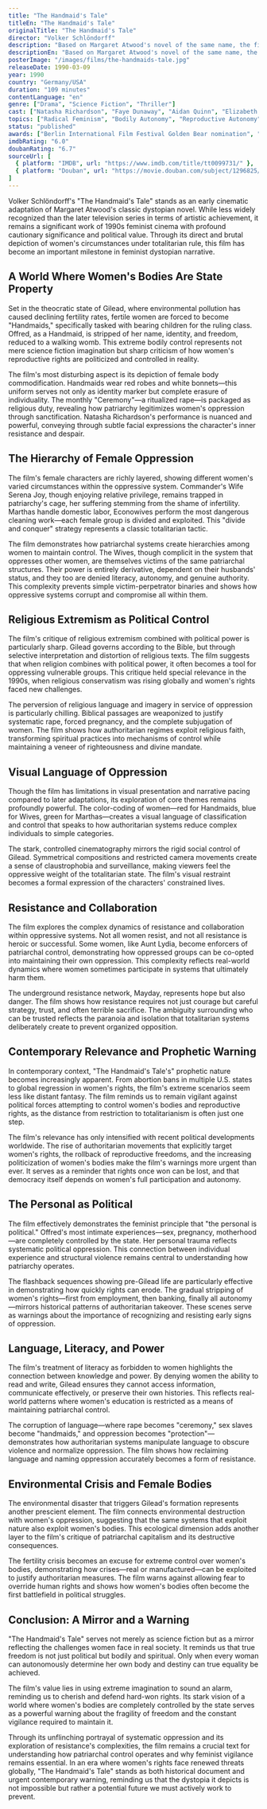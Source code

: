 ```yaml
---
title: "The Handmaid's Tale"
titleEn: "The Handmaid's Tale"
originalTitle: "The Handmaid's Tale"
director: "Volker Schlöndorff"
description: "Based on Margaret Atwood's novel of the same name, the film tells the story of a future dystopian society where women are reduced to breeding tools. It profoundly depicts women's oppression under patriarchy and the power and price of resistance."
descriptionEn: "Based on Margaret Atwood's novel of the same name, the film tells the story of a future dystopian society where women are reduced to breeding tools. It profoundly depicts women's oppression under patriarchy and the power and price of resistance."
posterImage: "/images/films/the-handmaids-tale.jpg"
releaseDate: 1990-03-09
year: 1990
country: "Germany/USA"
duration: "109 minutes"
contentLanguage: "en"
genre: ["Drama", "Science Fiction", "Thriller"]
cast: ["Natasha Richardson", "Faye Dunaway", "Aidan Quinn", "Elizabeth McGovern"]
topics: ["Radical Feminism", "Bodily Autonomy", "Reproductive Autonomy", "Patriarchy Critique"]
status: "published"
awards: ["Berlin International Film Festival Golden Bear nomination", "German Film Award Best Director nomination"]
imdbRating: "6.0"
doubanRating: "6.7"
sourceUrl: [
  { platform: "IMDB", url: "https://www.imdb.com/title/tt0099731/" },
  { platform: "Douban", url: "https://movie.douban.com/subject/1296825/" }
]
---
```


Volker Schlöndorff's "The Handmaid's Tale" stands as an early cinematic adaptation of Margaret Atwood's classic dystopian novel. While less widely recognized than the later television series in terms of artistic achievement, it remains a significant work of 1990s feminist cinema with profound cautionary significance and political value. Through its direct and brutal depiction of women's circumstances under totalitarian rule, this film has become an important milestone in feminist dystopian narrative.

## A World Where Women's Bodies Are State Property

Set in the theocratic state of Gilead, where environmental pollution has caused declining fertility rates, fertile women are forced to become "Handmaids," specifically tasked with bearing children for the ruling class. Offred, as a Handmaid, is stripped of her name, identity, and freedom, reduced to a walking womb. This extreme bodily control represents not mere science fiction imagination but sharp criticism of how women's reproductive rights are politicized and controlled in reality.

The film's most disturbing aspect is its depiction of female body commodification. Handmaids wear red robes and white bonnets—this uniform serves not only as identity marker but complete erasure of individuality. The monthly "Ceremony"—a ritualized rape—is packaged as religious duty, revealing how patriarchy legitimizes women's oppression through sanctification. Natasha Richardson's performance is nuanced and powerful, conveying through subtle facial expressions the character's inner resistance and despair.

## The Hierarchy of Female Oppression

The film's female characters are richly layered, showing different women's varied circumstances within the oppressive system. Commander's Wife Serena Joy, though enjoying relative privilege, remains trapped in patriarchy's cage, her suffering stemming from the shame of infertility. Marthas handle domestic labor, Econowives perform the most dangerous cleaning work—each female group is divided and exploited. This "divide and conquer" strategy represents a classic totalitarian tactic.

The film demonstrates how patriarchal systems create hierarchies among women to maintain control. The Wives, though complicit in the system that oppresses other women, are themselves victims of the same patriarchal structures. Their power is entirely derivative, dependent on their husbands' status, and they too are denied literacy, autonomy, and genuine authority. This complexity prevents simple victim-perpetrator binaries and shows how oppressive systems corrupt and compromise all within them.

## Religious Extremism as Political Control

The film's critique of religious extremism combined with political power is particularly sharp. Gilead governs according to the Bible, but through selective interpretation and distortion of religious texts. The film suggests that when religion combines with political power, it often becomes a tool for oppressing vulnerable groups. This critique held special relevance in the 1990s, when religious conservatism was rising globally and women's rights faced new challenges.

The perversion of religious language and imagery in service of oppression is particularly chilling. Biblical passages are weaponized to justify systematic rape, forced pregnancy, and the complete subjugation of women. The film shows how authoritarian regimes exploit religious faith, transforming spiritual practices into mechanisms of control while maintaining a veneer of righteousness and divine mandate.

## Visual Language of Oppression

Though the film has limitations in visual presentation and narrative pacing compared to later adaptations, its exploration of core themes remains profoundly powerful. The color-coding of women—red for Handmaids, blue for Wives, green for Marthas—creates a visual language of classification and control that speaks to how authoritarian systems reduce complex individuals to simple categories.

The stark, controlled cinematography mirrors the rigid social control of Gilead. Symmetrical compositions and restricted camera movements create a sense of claustrophobia and surveillance, making viewers feel the oppressive weight of the totalitarian state. The film's visual restraint becomes a formal expression of the characters' constrained lives.

## Resistance and Collaboration

The film explores the complex dynamics of resistance and collaboration within oppressive systems. Not all women resist, and not all resistance is heroic or successful. Some women, like Aunt Lydia, become enforcers of patriarchal control, demonstrating how oppressed groups can be co-opted into maintaining their own oppression. This complexity reflects real-world dynamics where women sometimes participate in systems that ultimately harm them.

The underground resistance network, Mayday, represents hope but also danger. The film shows how resistance requires not just courage but careful strategy, trust, and often terrible sacrifice. The ambiguity surrounding who can be trusted reflects the paranoia and isolation that totalitarian systems deliberately create to prevent organized opposition.

## Contemporary Relevance and Prophetic Warning

In contemporary context, "The Handmaid's Tale's" prophetic nature becomes increasingly apparent. From abortion bans in multiple U.S. states to global regression in women's rights, the film's extreme scenarios seem less like distant fantasy. The film reminds us to remain vigilant against political forces attempting to control women's bodies and reproductive rights, as the distance from restriction to totalitarianism is often just one step.

The film's relevance has only intensified with recent political developments worldwide. The rise of authoritarian movements that explicitly target women's rights, the rollback of reproductive freedoms, and the increasing politicization of women's bodies make the film's warnings more urgent than ever. It serves as a reminder that rights once won can be lost, and that democracy itself depends on women's full participation and autonomy.

## The Personal as Political

The film effectively demonstrates the feminist principle that "the personal is political." Offred's most intimate experiences—sex, pregnancy, motherhood—are completely controlled by the state. Her personal trauma reflects systematic political oppression. This connection between individual experience and structural violence remains central to understanding how patriarchy operates.

The flashback sequences showing pre-Gilead life are particularly effective in demonstrating how quickly rights can erode. The gradual stripping of women's rights—first from employment, then banking, finally all autonomy—mirrors historical patterns of authoritarian takeover. These scenes serve as warnings about the importance of recognizing and resisting early signs of oppression.

## Language, Literacy, and Power

The film's treatment of literacy as forbidden to women highlights the connection between knowledge and power. By denying women the ability to read and write, Gilead ensures they cannot access information, communicate effectively, or preserve their own histories. This reflects real-world patterns where women's education is restricted as a means of maintaining patriarchal control.

The corruption of language—where rape becomes "ceremony," sex slaves become "handmaids," and oppression becomes "protection"—demonstrates how authoritarian systems manipulate language to obscure violence and normalize oppression. The film shows how reclaiming language and naming oppression accurately becomes a form of resistance.

## Environmental Crisis and Female Bodies

The environmental disaster that triggers Gilead's formation represents another prescient element. The film connects environmental destruction with women's oppression, suggesting that the same systems that exploit nature also exploit women's bodies. This ecological dimension adds another layer to the film's critique of patriarchal capitalism and its destructive consequences.

The fertility crisis becomes an excuse for extreme control over women's bodies, demonstrating how crises—real or manufactured—can be exploited to justify authoritarian measures. The film warns against allowing fear to override human rights and shows how women's bodies often become the first battlefield in political struggles.

## Conclusion: A Mirror and a Warning

"The Handmaid's Tale" serves not merely as science fiction but as a mirror reflecting the challenges women face in real society. It reminds us that true freedom is not just political but bodily and spiritual. Only when every woman can autonomously determine her own body and destiny can true equality be achieved.

The film's value lies in using extreme imagination to sound an alarm, reminding us to cherish and defend hard-won rights. Its stark vision of a world where women's bodies are completely controlled by the state serves as a powerful warning about the fragility of freedom and the constant vigilance required to maintain it.

Through its unflinching portrayal of systematic oppression and its exploration of resistance's complexities, the film remains a crucial text for understanding how patriarchal control operates and why feminist vigilance remains essential. In an era where women's rights face renewed threats globally, "The Handmaid's Tale" stands as both historical document and urgent contemporary warning, reminding us that the dystopia it depicts is not impossible but rather a potential future we must actively work to prevent.